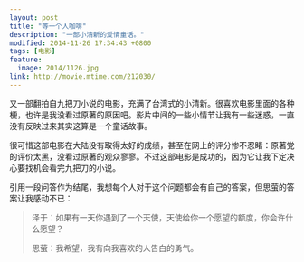 ```yaml
---
layout: post
title: "等一个人咖啡"
description: "一部小清新的爱情童话。"
modified: 2014-11-26 17:34:43 +0800
tags: [电影]
feature:
  image: 2014/1126.jpg
link: http://movie.mtime.com/212030/
---
```


又一部翻拍自九把刀小说的电影，充满了台湾式的小清新。很喜欢电影里面的各种梗，也许是我没看过原著的原因吧。影片中间的一些小情节让我有一些迷惑，一直没有反映过来其实这算是一个童话故事。

很可惜这部电影在大陆没有取得太好的成绩，甚至在网上的评分惨不忍睹：原著党的评价太黑，没看过原著的观众寥寥。不过这部电影是成功的，因为它让我下定决心要找机会看完九把刀的小说。

引用一段问答作为结尾，我想每个人对于这个问题都会有自己的答案，但思萤的答案让我感动不已：

>泽于：如果有一天你遇到了一个天使，天使给你一个愿望的额度，你会许什么愿望？
>
>思萤：我希望，我有向我喜欢的人告白的勇气。
